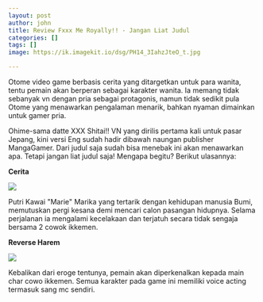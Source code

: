 ```yaml
---
layout: post
author: john
title: Review Fxxx Me Royally!! - Jangan Liat Judul
categories: []
tags: []
image: https://ik.imagekit.io/dsg/PH14_3IahzJteO_t.jpg

---
```

Otome video game berbasis cerita yang ditargetkan untuk para wanita, tentu pemain akan berperan sebagai karakter wanita. Ia memang tidak sebanyak vn dengan pria sebagai protagonis, namun tidak sedikit pula Otome yang menawarkan pengalaman menarik, bahkan nyaman dimainkan untuk gamer pria.

Ohime-sama datte XXX Shitai!! VN yang dirilis pertama kali untuk pasar Jepang, kini versi Eng sudah hadir dibawah naungan publisher MangaGamer. Dari judul saja sudah bisa menebak ini akan menawarkan apa. Tetapi jangan liat judul saja! Mengapa begitu? Berikut ulasannya:

**Cerita**

![](https://ik.imagekit.io/dsg/PH1_qkt5qDiBFpC.jpg)

Putri Kawai "Marie" Marika yang tertarik dengan kehidupan manusia Bumi, memutuskan pergi kesana demi mencari calon pasangan hidupnya. Selama perjalanan ia mengalami kecelakaan dan terjatuh secara tidak sengaja bersama 2 cowok ikkemen.

**Reverse Harem**

![](https://ik.imagekit.io/dsg/PH4_PROkokIQq.jpg)

Kebalikan dari eroge tentunya, pemain akan diperkenalkan kepada main char cowo ikkemen. Semua karakter pada game ini memiliki voice acting termasuk sang mc sendiri.